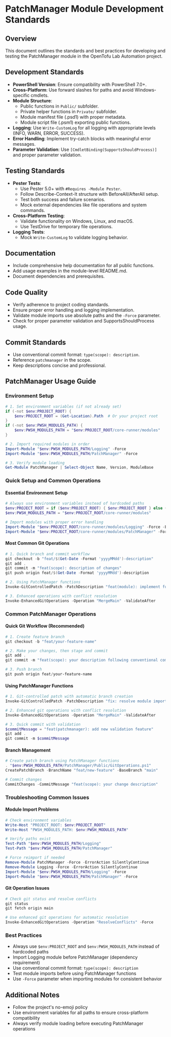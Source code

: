 # PatchManager Module Development Standards

## Overview
This document outlines the standards and best practices for developing and testing the PatchManager module in the OpenTofu Lab Automation project.

## Development Standards
- **PowerShell Version**: Ensure compatibility with PowerShell 7.0+.
- **Cross-Platform**: Use forward slashes for paths and avoid Windows-specific cmdlets.
- **Module Structure**:
  - Public functions in `Public/` subfolder.
  - Private helper functions in `Private/` subfolder.
  - Module manifest file (.psd1) with proper metadata.
  - Module script file (.psm1) exporting public functions.
- **Logging**: Use `Write-CustomLog` for all logging with appropriate levels (INFO, WARN, ERROR, SUCCESS).
- **Error Handling**: Implement try-catch blocks with meaningful error messages.
- **Parameter Validation**: Use `[CmdletBinding(SupportsShouldProcess)]` and proper parameter validation.

## Testing Standards
- **Pester Tests**:
  - Use Pester 5.0+ with `#Requires -Module Pester`.
  - Follow Describe-Context-It structure with BeforeAll/AfterAll setup.
  - Test both success and failure scenarios.
  - Mock external dependencies like file operations and system commands.
- **Cross-Platform Testing**:
  - Validate functionality on Windows, Linux, and macOS.
  - Use TestDrive for temporary file operations.
- **Logging Tests**:
  - Mock `Write-CustomLog` to validate logging behavior.

## Documentation
- Include comprehensive help documentation for all public functions.
- Add usage examples in the module-level README.md.
- Document dependencies and prerequisites.

## Code Quality
- Verify adherence to project coding standards.
- Ensure proper error handling and logging implementation.
- Validate module imports use absolute paths and the `-Force` parameter.
- Check for proper parameter validation and SupportsShouldProcess usage.

## Commit Standards
- Use conventional commit format: `type(scope): description`.
- Reference `patchmanager` in the scope.
- Keep descriptions concise and professional.

## PatchManager Usage Guide

### Environment Setup
```powershell
# 1. Set environment variables (if not already set)
if (-not $env:PROJECT_ROOT) {
    $env:PROJECT_ROOT = (Get-Location).Path  # Or your project root
}
if (-not $env:PWSH_MODULES_PATH) {
    $env:PWSH_MODULES_PATH = "$env:PROJECT_ROOT/core-runner/modules"
}

# 2. Import required modules in order
Import-Module "$env:PWSH_MODULES_PATH/Logging" -Force
Import-Module "$env:PWSH_MODULES_PATH/PatchManager" -Force

# 3. Verify module loading
Get-Module PatchManager | Select-Object Name, Version, ModuleBase
```

### Quick Setup and Common Operations

#### Essential Environment Setup
```powershell
# Always use environment variables instead of hardcoded paths
$env:PROJECT_ROOT = if ($env:PROJECT_ROOT) { $env:PROJECT_ROOT } else { (Get-Location).Path }
$env:PWSH_MODULES_PATH = "$env:PROJECT_ROOT/core-runner/modules"

# Import modules with proper error handling
Import-Module "$env:PROJECT_ROOT/core-runner/modules/Logging" -Force -ErrorAction SilentlyContinue
Import-Module "$env:PROJECT_ROOT/core-runner/modules/PatchManager" -Force
```

#### Most Common Git Operations
```powershell
# 1. Quick branch and commit workflow
git checkout -b "feat/$(Get-Date -Format 'yyyyMMdd')-description"
git add .
git commit -m "feat(scope): description of changes"
git push origin feat/$(Get-Date -Format 'yyyyMMdd')-description

# 2. Using PatchManager functions
Invoke-GitControlledPatch -PatchDescription "feat(module): implement functionality" -CreatePullRequest

# 3. Enhanced operations with conflict resolution
Invoke-EnhancedGitOperations -Operation "MergeMain" -ValidateAfter
```

### Common PatchManager Operations

#### Quick Git Workflow (Recommended)
```powershell
# 1. Create feature branch
git checkout -b "feat/your-feature-name"

# 2. Make your changes, then stage and commit
git add .
git commit -m "feat(scope): your description following conventional commits"

# 3. Push branch
git push origin feat/your-feature-name
```

#### Using PatchManager Functions
```powershell
# 1. Git-controlled patch with automatic branch creation
Invoke-GitControlledPatch -PatchDescription "fix: resolve module import issues" -CreatePullRequest

# 2. Enhanced git operations with conflict resolution
Invoke-EnhancedGitOperations -Operation "MergeMain" -ValidateAfter

# 3. Quick commit with validation
$commitMessage = "feat(patchmanager): add new validation feature"
git add .
git commit -m $commitMessage
```

#### Branch Management
```powershell
# Create patch branch using PatchManager functions
. "$env:PWSH_MODULES_PATH/PatchManager/Public/GitOperations.ps1"
CreatePatchBranch -BranchName "feat/new-feature" -BaseBranch "main"

# Commit changes
CommitChanges -CommitMessage "feat(scope): your change description"
```

### Troubleshooting Common Issues

#### Module Import Problems
```powershell
# Check environment variables
Write-Host "PROJECT_ROOT: $env:PROJECT_ROOT"
Write-Host "PWSH_MODULES_PATH: $env:PWSH_MODULES_PATH"

# Verify paths exist
Test-Path "$env:PWSH_MODULES_PATH/Logging"
Test-Path "$env:PWSH_MODULES_PATH/PatchManager"

# Force reimport if needed
Remove-Module PatchManager -Force -ErrorAction SilentlyContinue
Remove-Module Logging -Force -ErrorAction SilentlyContinue
Import-Module "$env:PWSH_MODULES_PATH/Logging" -Force
Import-Module "$env:PWSH_MODULES_PATH/PatchManager" -Force
```

#### Git Operation Issues
```powershell
# Check git status and resolve conflicts
git status
git fetch origin main

# Use enhanced git operations for automatic resolution
Invoke-EnhancedGitOperations -Operation "ResolveConflicts" -Force
```

### Best Practices
- Always use `$env:PROJECT_ROOT` and `$env:PWSH_MODULES_PATH` instead of hardcoded paths
- Import Logging module before PatchManager (dependency requirement)
- Use conventional commit format: `type(scope): description`
- Test module imports before using PatchManager functions
- Use `-Force` parameter when importing modules for consistent behavior

## Additional Notes
- Follow the project's no-emoji policy
- Use environment variables for all paths to ensure cross-platform compatibility
- Always verify module loading before executing PatchManager operations
